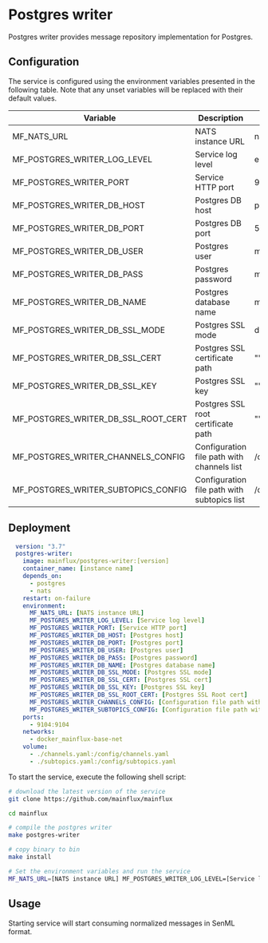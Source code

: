 # Postgres writer

Postgres writer provides message repository implementation for Postgres.

## Configuration

The service is configured using the environment variables presented in the
following table. Note that any unset variables will be replaced with their
default values.

| Variable                             | Description                                 | Default                |
|--------------------------------------|---------------------------------------------|------------------------|
| MF_NATS_URL                          | NATS instance URL                           | nats://localhost:4222  |
| MF_POSTGRES_WRITER_LOG_LEVEL         | Service log level                           | error                  |
| MF_POSTGRES_WRITER_PORT              | Service HTTP port                           | 9104                   |
| MF_POSTGRES_WRITER_DB_HOST           | Postgres DB host                            | postgres               |
| MF_POSTGRES_WRITER_DB_PORT           | Postgres DB port                            | 5432                   |
| MF_POSTGRES_WRITER_DB_USER           | Postgres user                               | mainflux               |
| MF_POSTGRES_WRITER_DB_PASS           | Postgres password                           | mainflux               |
| MF_POSTGRES_WRITER_DB_NAME           | Postgres database name                      | messages               |
| MF_POSTGRES_WRITER_DB_SSL_MODE       | Postgres SSL mode                           | disabled               |
| MF_POSTGRES_WRITER_DB_SSL_CERT       | Postgres SSL certificate path               | ""                     |
| MF_POSTGRES_WRITER_DB_SSL_KEY        | Postgres SSL key                            | ""                     |
| MF_POSTGRES_WRITER_DB_SSL_ROOT_CERT  | Postgres SSL root certificate path          | ""                     |
| MF_POSTGRES_WRITER_CHANNELS_CONFIG   | Configuration file path with channels list  | /config/channels.toml  |
| MF_POSTGRES_WRITER_SUBTOPICS_CONFIG  | Configuration file path with subtopics list | /config/subtopics.toml |

## Deployment

```yaml
  version: "3.7"
  postgres-writer:
    image: mainflux/postgres-writer:[version]
    container_name: [instance name]
    depends_on:
      - postgres
      - nats
    restart: on-failure
    environment:
      MF_NATS_URL: [NATS instance URL]
      MF_POSTGRES_WRITER_LOG_LEVEL: [Service log level]
      MF_POSTGRES_WRITER_PORT: [Service HTTP port]
      MF_POSTGRES_WRITER_DB_HOST: [Postgres host]
      MF_POSTGRES_WRITER_DB_PORT: [Postgres port]
      MF_POSTGRES_WRITER_DB_USER: [Postgres user]
      MF_POSTGRES_WRITER_DB_PASS: [Postgres password]
      MF_POSTGRES_WRITER_DB_NAME: [Postgres database name]
      MF_POSTGRES_WRITER_DB_SSL_MODE: [Postgres SSL mode]
      MF_POSTGRES_WRITER_DB_SSL_CERT: [Postgres SSL cert]
      MF_POSTGRES_WRITER_DB_SSL_KEY: [Postgres SSL key]
      MF_POSTGRES_WRITER_DB_SSL_ROOT_CERT: [Postgres SSL Root cert]
      MF_POSTGRES_WRITER_CHANNELS_CONFIG: [Configuration file path with channels list]
      MF_POSTGRES_WRITER_SUBTOPICS_CONFIG: [Configuration file path with subtopics list]
    ports:
      - 9104:9104
    networks:
      - docker_mainflux-base-net
    volume:
      - ./channels.yaml:/config/channels.yaml
      - ./subtopics.yaml:/config/subtopics.yaml
```

To start the service, execute the following shell script:

```bash
# download the latest version of the service
git clone https://github.com/mainflux/mainflux

cd mainflux

# compile the postgres writer
make postgres-writer

# copy binary to bin
make install

# Set the environment variables and run the service
MF_NATS_URL=[NATS instance URL] MF_POSTGRES_WRITER_LOG_LEVEL=[Service log level] MF_POSTGRES_WRITER_PORT=[Service HTTP port] MF_POSTGRES_WRITER_DB_HOST=[Postgres host] MF_POSTGRES_WRITER_DB_PORT=[Postgres port] MF_POSTGRES_WRITER_DB_USER=[Postgres user] MF_POSTGRES_WRITER_DB_PASS=[Postgres password] MF_POSTGRES_WRITER_DB_NAME=[Postgres database name] MF_POSTGRES_WRITER_DB_SSL_MODE=[Postgres SSL mode] MF_POSTGRES_WRITER_DB_SSL_CERT=[Postgres SSL cert] MF_POSTGRES_WRITER_DB_SSL_KEY=[Postgres SSL key] MF_POSTGRES_WRITER_DB_SSL_ROOT_CERT=[Postgres SSL Root cert] MF_POSTGRES_WRITER_CHANNELS_CONFIG=[Configuration file path with channels list] MF_POSTGRES_WRITER_SUBTOPICS_CONFIG=[Configuration file path with subtopics list] $GOBIN/mainflux-postgres-writer
```

## Usage

Starting service will start consuming normalized messages in SenML format.
